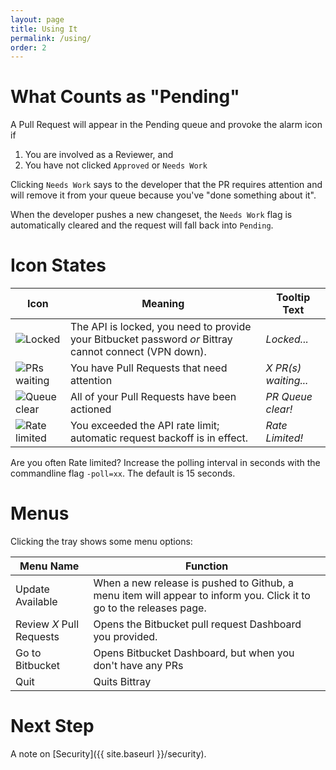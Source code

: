 ```yaml
---
layout: page
title: Using It
permalink: /using/
order: 2
---
```


# What Counts as "Pending"

A Pull Request will appear in the Pending queue and provoke the alarm icon if

1. You are involved as a Reviewer, and
1. You have not clicked `Approved` or `Needs Work`

Clicking `Needs Work` says to the developer that the PR requires attention and will remove it from your queue because you've "done something about it".

When the developer pushes a new changeset, the `Needs Work` flag is automatically cleared and the request will fall back into `Pending`.

# Icon States

|Icon|Meaning|Tooltip Text|
|---|---|---|
|![Locked](/assets/lock.png)|The API is locked, you need to provide your Bitbucket password _or_ Bittray cannot connect (VPN down).|_Locked..._|
|![PRs waiting](/assets/alarm.png)|You have Pull Requests that need attention|_X PR(s) waiting..._|
|![Queue clear](/assets/checkmark.png)|All of your Pull Requests have been actioned|_PR Queue clear!_|
|![Rate limited](/assets/rate.png)|You exceeded the API rate limit; automatic request backoff is in effect.|_Rate Limited!_|

Are you often Rate limited? Increase the polling interval in seconds with the commandline flag `-poll=xx`. The default is 15 seconds.

# Menus

Clicking the tray shows some menu options:

|Menu Name|Function|
|---|---|
|Update Available|When a new release is pushed to Github, a menu item will appear to inform you. Click it to go to the releases page.|
|Review _X_ Pull Requests|Opens the Bitbucket pull request Dashboard you provided.|
|Go to Bitbucket|Opens Bitbucket Dashboard, but when you don't have any PRs|
|Quit|Quits Bittray|

# Next Step

A note on [Security]({{ site.baseurl }}/security).